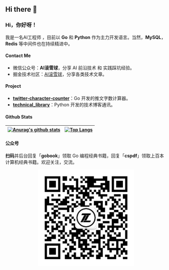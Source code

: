 ## Hi there 👋

<!--
**alwaysday1/alwaysday1** is a ✨ _special_ ✨ repository because its `README.md` (this file) appears on your GitHub profile.

Here are some ideas to get you started:

- 🔭 I’m currently working on ...
- 🌱 I’m currently learning ...
- 👯 I’m looking to collaborate on ...
- 🤔 I’m looking for help with ...
- 💬 Ask me about ...
- 📫 How to reach me: ...
- 😄 Pronouns: ...
- ⚡ Fun fact: ...
-->

### Hi，你好呀！

我是一名AI工程师 ，目前以 **Go** 和  **Python** 作为主力开发语言。当然，**MySQL**，**Redis** 等中间件也在持续精进中。

#### Contact Me

* 微信公众号：**AI滚雪球**，分享 AI 前沿技术 和 实践踩坑经验。
* 掘金技术社区：[AI滚雪球](https://juejin.cn/user/3861140569075230)，分享各类技术文章。

#### Project

- [**twitter-character-counter**](https://github.com/alwaysday1/twitter-character-counter)：Go 开发的推文字数计算器。
- [**technical_library**](https://github.com/alwaysday1/technical_library)：Python 开发的技术博客通讯。



#### Github Stats

| [![Anurag's github stats](https://github-readme-stats.vercel.app/api?username=alwaysday1)](https://github.com/anuraghazra/github-readme-stats) | [![Top Langs](https://github-readme-stats.vercel.app/api/top-langs/?username=alwaysday1&hide=javascript,html,css)](https://github.com/anuraghazra/github-readme-stats) |
| ------------------------------------------------------------ | ------------------------------------------------------------ |
#### 公众号
**扫码**并后台回复「**gobook**」领取 Go 编程经典书籍，回复「**cspdf**」领取上百本计算机经典书籍。欢迎关注，交流。

<center class="half">
    <img src="./qrcode_for_gh_933c20e14596_258.jpg" width="300"/>
</center>
